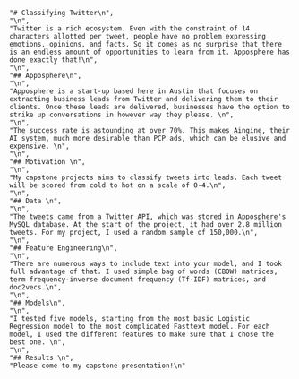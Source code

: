 
    "# Classifying Twitter\n",
    "\n",
    "Twitter is a rich ecosystem. Even with the constraint of 14 characters allotted per tweet, people have no problem expressing emotions, opinions, and facts. So it comes as no surprise that there is an endless amount of opportunities to learn from it. Apposphere has done exactly that!\n",
    "\n",
    "## Apposphere\n",
    "\n",
    "Apposphere is a start-up based here in Austin that focuses on extracting business leads from Twitter and delivering them to their clients. Once these leads are delivered, businesses have the option to strike up conversations in however way they please. \n",
    "\n",
    "The success rate is astounding at over 70%. This makes Aingine, their AI system, much more desirable than PCP ads, which can be elusive and expensive. \n",
    "\n",
    "## Motivation \n",
    "\n",
    "My capstone projects aims to classify tweets into leads. Each tweet will be scored from cold to hot on a scale of 0-4.\n",
    "\n",
    "## Data \n",
    "\n",
    "The tweets came from a Twitter API, which was stored in Apposphere's MySQL database. At the start of the project, it had over 2.8 million tweets. For my project, I used a random sample of 150,000.\n",
    "\n",
    "## Feature Engineering\n",
    "\n",
    "There are numerous ways to include text into your model, and I took full advantage of that. I used simple bag of words (CBOW) matrices, term frequency-inverse document frequency (Tf-IDF) matrices, and doc2vecs.\n",
    "\n",
    "## Models\n",
    "\n",
    "I tested five models, starting from the most basic Logistic Regression model to the most complicated Fasttext model. For each model, I used the different features to make sure that I chose the best one. \n",
    "\n",
    "## Results \n",
    "Please come to my capstone presentation!\n"

